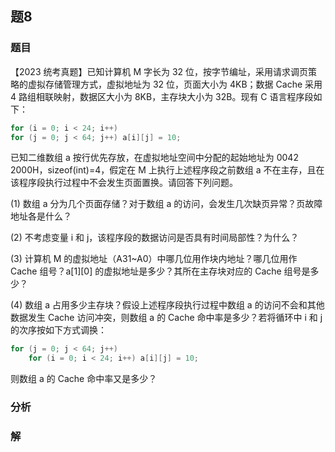 ## 题8
### 题目
【2023 统考真题】已知计算机 M 字长为 32 位，按字节编址，采用请求调页策略的虚拟存储管理方式，虚拟地址为 32 位，页面大小为 4KB；数据 Cache 采用 4 路组相联映射，数据区大小为 8KB，主存块大小为 32B。现有 C 语言程序段如下：

```cpp
for (i = 0; i < 24; i++)
for (j = 0; j < 64; j++) a[i][j] = 10;
```

已知二维数组 a 按行优先存放，在虚拟地址空间中分配的起始地址为 0042 2000H，sizeof(int)=4，假定在 M 上执行上述程序段之前数组 a 不在主存，且在该程序段执行过程中不会发生页面置换。请回答下列问题。

(1) 数组 a 分为几个页面存储？对于数组 a 的访问，会发生几次缺页异常？页故障地址各是什么？

(2) 不考虑变量 i 和 j，该程序段的数据访问是否具有时间局部性？为什么？

(3) 计算机 M 的虚拟地址（A31~A0）中哪几位用作块内地址？哪几位用作 Cache 组号？a[1][0] 的虚拟地址是多少？其所在主存块对应的 Cache 组号是多少？

(4) 数组 a 占用多少主存块？假设上述程序段执行过程中数组 a 的访问不会和其他数据发生 Cache 访问冲突，则数组 a 的 Cache 命中率是多少？若将循环中 i 和 j 的次序按如下方式调换：

```cpp
for (j = 0; j < 64; j++)
    for (i = 0; i < 24; i++) a[i][j] = 10;
```

则数组 a 的 Cache 命中率又是多少？
### 分析

### 解